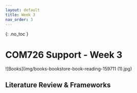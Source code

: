 ```yaml
---
layout: default
title: Week 3
nav_order: 3
---
```

{: .no_toc }

# COM726 Support - Week 3
![Books](img/books-bookstore-book-reading-159711 (1).jpg)

## Literature Review & Frameworks
